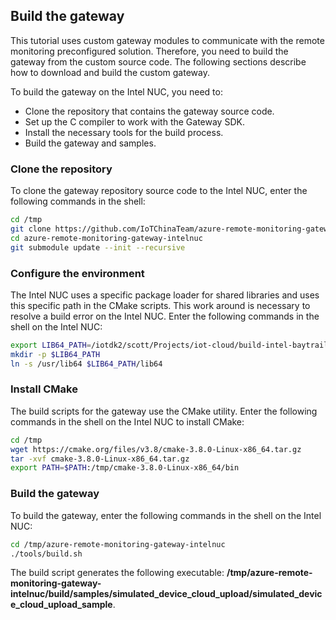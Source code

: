 ## Build the gateway

This tutorial uses custom gateway modules to communicate with the remote monitoring preconfigured solution. Therefore, you need to build the gateway from the custom source code. The following sections describe how to download and build the custom gateway.

To build the gateway on the Intel NUC, you need to:

- Clone the repository that contains the gateway source code.
- Set up the C compiler to work with the Gateway SDK.
- Install the necessary tools for the build process.
- Build the gateway and samples.

### Clone the repository

To clone the gateway repository source code to the Intel NUC, enter the following commands in the shell:

```bash
cd /tmp
git clone https://github.com/IoTChinaTeam/azure-remote-monitoring-gateway-intelnuc.git
cd azure-remote-monitoring-gateway-intelnuc
git submodule update --init --recursive
```

### Configure the environment

The Intel NUC uses a specific package loader for shared libraries and uses this specific path in the CMake scripts. This work around is necessary to resolve a build error on the Intel NUC. Enter the following commands in the shell on the Intel NUC:

```bash
export LIB64_PATH=/iotdk2/scott/Projects/iot-cloud/build-intel-baytrail-64-wrlinux-7-0013/bitbake_build/tmp/sysroots/intel-baytrail-64/usr
mkdir -p $LIB64_PATH
ln -s /usr/lib64 $LIB64_PATH/lib64
```

### Install CMake

The build scripts for the gateway use the CMake utility. Enter the following commands in the shell on the Intel NUC to install CMake:


```bash
cd /tmp
wget https://cmake.org/files/v3.8/cmake-3.8.0-Linux-x86_64.tar.gz
tar -xvf cmake-3.8.0-Linux-x86_64.tar.gz
export PATH=$PATH:/tmp/cmake-3.8.0-Linux-x86_64/bin
```

### Build the gateway

To build the gateway, enter the following commands in the shell on the Intel NUC:

```bash
cd /tmp/azure-remote-monitoring-gateway-intelnuc
./tools/build.sh
```

The build script generates the following executable: **/tmp/azure-remote-monitoring-gateway-intelnuc/build/samples/simulated\_device\_cloud\_upload/simulated\_device\_cloud\_upload\_sample**.